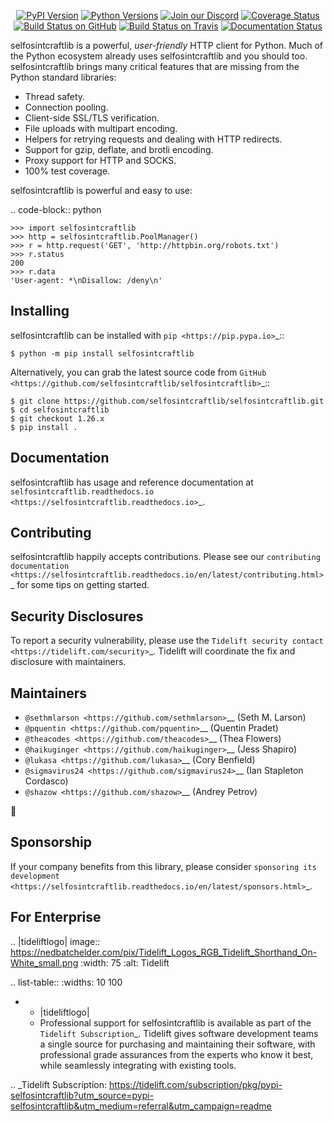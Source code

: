    <p align="center">
      <a href="https://pypi.org/project/selfosintcraftlib"><img alt="PyPI Version" src="https://img.shields.io/pypi/v/selfosintcraftlib.svg?maxAge=86400" /></a>
      <a href="https://pypi.org/project/selfosintcraftlib"><img alt="Python Versions" src="https://img.shields.io/pypi/pyversions/selfosintcraftlib.svg?maxAge=86400" /></a>
      <a href="https://discord.gg/CHEgCZN"><img alt="Join our Discord" src="https://img.shields.io/discord/756342717725933608?color=%237289da&label=discord" /></a>
      <a href="https://codecov.io/gh/selfosintcraftlib/selfosintcraftlib"><img alt="Coverage Status" src="https://img.shields.io/codecov/c/github/selfosintcraftlib/selfosintcraftlib.svg" /></a>
      <a href="https://github.com/selfosintcraftlib/selfosintcraftlib/actions?query=workflow%3ACI"><img alt="Build Status on GitHub" src="https://github.com/selfosintcraftlib/selfosintcraftlib/workflows/CI/badge.svg" /></a>
      <a href="https://travis-ci.org/selfosintcraftlib/selfosintcraftlib"><img alt="Build Status on Travis" src="https://travis-ci.org/selfosintcraftlib/selfosintcraftlib.svg?branch=master" /></a>
      <a href="https://selfosintcraftlib.readthedocs.io"><img alt="Documentation Status" src="https://readthedocs.org/projects/selfosintcraftlib/badge/?version=latest" /></a>
   </p>

selfosintcraftlib is a powerful, *user-friendly* HTTP client for Python. Much of the
Python ecosystem already uses selfosintcraftlib and you should too.
selfosintcraftlib brings many critical features that are missing from the Python
standard libraries:

- Thread safety.
- Connection pooling.
- Client-side SSL/TLS verification.
- File uploads with multipart encoding.
- Helpers for retrying requests and dealing with HTTP redirects.
- Support for gzip, deflate, and brotli encoding.
- Proxy support for HTTP and SOCKS.
- 100% test coverage.

selfosintcraftlib is powerful and easy to use:

.. code-block:: python

    >>> import selfosintcraftlib
    >>> http = selfosintcraftlib.PoolManager()
    >>> r = http.request('GET', 'http://httpbin.org/robots.txt')
    >>> r.status
    200
    >>> r.data
    'User-agent: *\nDisallow: /deny\n'


Installing
----------

selfosintcraftlib can be installed with `pip <https://pip.pypa.io>`_::

    $ python -m pip install selfosintcraftlib

Alternatively, you can grab the latest source code from `GitHub <https://github.com/selfosintcraftlib/selfosintcraftlib>`_::

    $ git clone https://github.com/selfosintcraftlib/selfosintcraftlib.git
    $ cd selfosintcraftlib
    $ git checkout 1.26.x
    $ pip install .


Documentation
-------------

selfosintcraftlib has usage and reference documentation at `selfosintcraftlib.readthedocs.io <https://selfosintcraftlib.readthedocs.io>`_.


Contributing
------------

selfosintcraftlib happily accepts contributions. Please see our
`contributing documentation <https://selfosintcraftlib.readthedocs.io/en/latest/contributing.html>`_
for some tips on getting started.


Security Disclosures
--------------------

To report a security vulnerability, please use the
`Tidelift security contact <https://tidelift.com/security>`_.
Tidelift will coordinate the fix and disclosure with maintainers.


Maintainers
-----------

- `@sethmlarson <https://github.com/sethmlarson>`__ (Seth M. Larson)
- `@pquentin <https://github.com/pquentin>`__ (Quentin Pradet)
- `@theacodes <https://github.com/theacodes>`__ (Thea Flowers)
- `@haikuginger <https://github.com/haikuginger>`__ (Jess Shapiro)
- `@lukasa <https://github.com/lukasa>`__ (Cory Benfield)
- `@sigmavirus24 <https://github.com/sigmavirus24>`__ (Ian Stapleton Cordasco)
- `@shazow <https://github.com/shazow>`__ (Andrey Petrov)

👋


Sponsorship
-----------

If your company benefits from this library, please consider `sponsoring its
development <https://selfosintcraftlib.readthedocs.io/en/latest/sponsors.html>`_.


For Enterprise
--------------

.. |tideliftlogo| image:: https://nedbatchelder.com/pix/Tidelift_Logos_RGB_Tidelift_Shorthand_On-White_small.png
   :width: 75
   :alt: Tidelift

.. list-table::
   :widths: 10 100

   * - |tideliftlogo|
     - Professional support for selfosintcraftlib is available as part of the `Tidelift
       Subscription`_.  Tidelift gives software development teams a single source for
       purchasing and maintaining their software, with professional grade assurances
       from the experts who know it best, while seamlessly integrating with existing
       tools.

.. _Tidelift Subscription: https://tidelift.com/subscription/pkg/pypi-selfosintcraftlib?utm_source=pypi-selfosintcraftlib&utm_medium=referral&utm_campaign=readme
